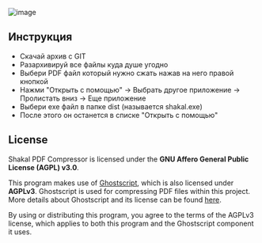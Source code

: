 ![image](https://github.com/user-attachments/assets/2afa5f58-58a2-4fed-9cb8-ff33e0cbd240)

## Инструкция

* Скачай архив с GIT
* Разархивируй все файлы куда душе угодно
* Выбери PDF файл который нужно сжать нажав на него правой кнопкой
* Нажми "Открыть с помощью" -> Выбрать другое приложение -> Пролистать вниз -> Еще приложение
* Выбери exe файл в папке dist (называется shakal.exe)
* После этого он останется в списке "Открыть с помощью"

## License

Shakal PDF Compressor is licensed under the **GNU Affero General Public License (AGPL) v3.0**.

This program makes use of [Ghostscript](https://www.ghostscript.com/), which is also licensed under **AGPLv3**. Ghostscript is used for compressing PDF files within this project. More details about Ghostscript and its license can be found [here](https://www.gnu.org/licenses/agpl-3.0.html).

By using or distributing this program, you agree to the terms of the AGPLv3 license, which applies to both this program and the Ghostscript component it uses.

